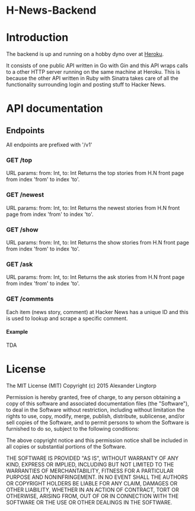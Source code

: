 # H-News-Backend

# Introduction
The backend is up and running on a hobby dyno over at [Heroku](https://h-news.herokuapp.com).

It consists of one public API written in Go with Gin and this API wraps calls
to a other HTTP server running on the same machine at Heroku. This is because
the other API written in Ruby with Sinatra takes care of all the functionality
surrounding login and posting stuff to Hacker News.

# API documentation

## Endpoints
All endpoints are prefixed with '/v1'
### GET /top
URL params: from: Int, to: Int
Returns the top stories from H.N front page from index 'from' to index 'to'.

### GET /newest
URL params: from: Int, to: Int
Returns the newest stories from H.N front page from index 'from' to index 'to'.

### GET /show
URL params: from: Int, to: Int
Returns the show stories from H.N front page from index 'from' to index 'to'.

### GET /ask
URL params: from: Int, to: Int
Returns the ask stories from H.N front page from index 'from' to index 'to'.

### GET /comments
Each item (news story, comment) at Hacker News has a unique ID and this is used
to lookup and scrape a specific comment.

#### Example
TDA

# License
The MIT License (MIT)
Copyright (c) 2015 Alexander Lingtorp

Permission is hereby granted, free of charge, to any person obtaining a copy of this software and associated documentation files (the "Software"), to deal in the Software without restriction, including without limitation the rights to use, copy, modify, merge, publish, distribute, sublicense, and/or sell copies of the Software, and to permit persons to whom the Software is furnished to do so, subject to the following conditions:

The above copyright notice and this permission notice shall be included in all copies or substantial portions of the Software.

THE SOFTWARE IS PROVIDED "AS IS", WITHOUT WARRANTY OF ANY KIND, EXPRESS OR IMPLIED, INCLUDING BUT NOT LIMITED TO THE WARRANTIES OF MERCHANTABILITY, FITNESS FOR A PARTICULAR PURPOSE AND NONINFRINGEMENT. IN NO EVENT SHALL THE AUTHORS OR COPYRIGHT HOLDERS BE LIABLE FOR ANY CLAIM, DAMAGES OR OTHER LIABILITY, WHETHER IN AN ACTION OF CONTRACT, TORT OR OTHERWISE, ARISING FROM, OUT OF OR IN CONNECTION WITH THE SOFTWARE OR THE USE OR OTHER DEALINGS IN THE SOFTWARE.
